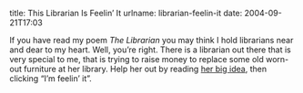 title: This Librarian Is Feelin&#x02bc; It
urlname: librarian-feelin-it
date: 2004-09-21T17:03

If you have read my poem _The Librarian_ you may think I hold librarians near and dear to my heart. Well, you&#x02bc;re right. There is a librarian out there that is very special to me, that is trying to raise money to replace some old worn-out furniture at her library. Help her out by reading [her big idea](http://ideashappen.msn.com/entries/default.aspx?id=7511), then clicking &ldquo;I&#x02bc;m feelin&#x02bc; it&rdquo;.